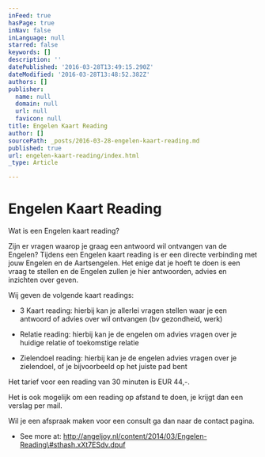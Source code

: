 ```yaml
---
inFeed: true
hasPage: true
inNav: false
inLanguage: null
starred: false
keywords: []
description: ''
datePublished: '2016-03-28T13:49:15.290Z'
dateModified: '2016-03-28T13:48:52.382Z'
authors: []
publisher:
  name: null
  domain: null
  url: null
  favicon: null
title: Engelen Kaart Reading
author: []
sourcePath: _posts/2016-03-28-engelen-kaart-reading.md
published: true
url: engelen-kaart-reading/index.html
_type: Article

---
```

# Engelen Kaart Reading

Wat is een Engelen kaart reading?

Zijn er vragen waarop je graag een antwoord wil ontvangen van de Engelen? Tijdens een Engelen kaart reading is er een directe verbinding met jouw Engelen en de Aartsengelen. Het enige dat je hoeft te doen is een vraag te stellen en de Engelen zullen je hier antwoorden, advies en inzichten over geven.

Wij geven de volgende kaart readings:

- 3 Kaart reading: hierbij kan je allerlei vragen stellen waar je een antwoord of advies over wil ontvangen (bv gezondheid, werk)

- Relatie reading: hierbij kan je de engelen om advies vragen over je huidige relatie of toekomstige relatie

- Zielendoel reading: hierbij kan je de engelen advies vragen over je zielendoel, of je bijvoorbeeld op het juiste pad bent

Het tarief voor een reading van 30 minuten is EUR 44,-.

Het is ook mogelijk om een reading op afstand te doen, je krijgt dan een verslag per mail.

Wil je een afspraak maken voor een consult ga dan naar de contact pagina.

- See more at: http://angeljoy.nl/content/2014/03/Engelen-Reading\#sthash.xXt7ESdv.dpuf